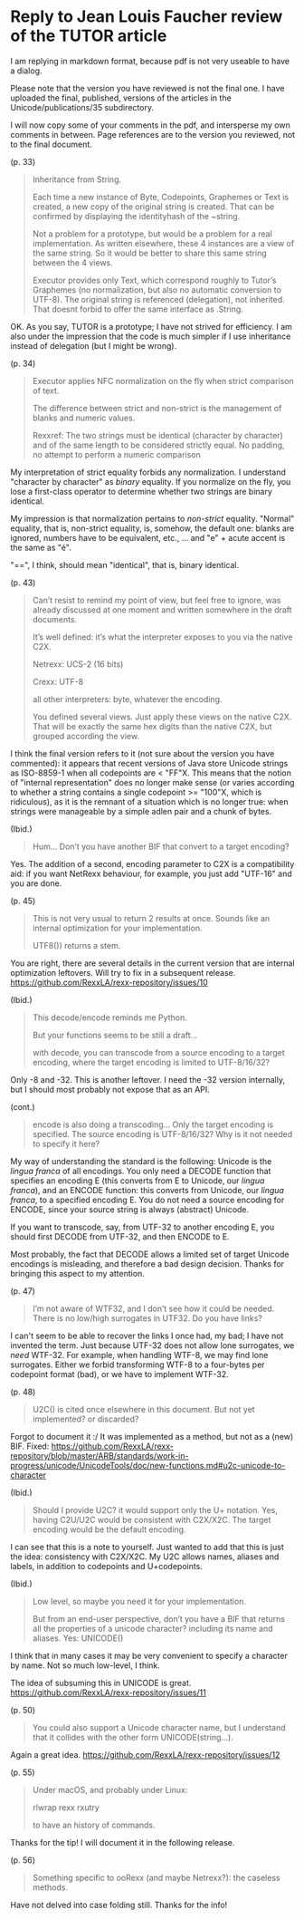 # Reply to Jean Louis Faucher review of the TUTOR article

I am replying in markdown format, because pdf is not very useable to have a dialog.

Please note that the version you have reviewed is not the final one. I have uploaded the final, published, versions of the articles in the Unicode/publications/35 subdirectory.

I will now copy some of your comments in the pdf, and intersperse my own comments in between. Page references are to the version you reviewed, not to the final document.

(p. 33)
>Inheritance from String.
>
>Each time a new instance of Byte, Codepoints, Graphemes or Text is created, a new copy of the original string is created. That can be confirmed by displaying the identityhash of the ~string.
>
>Not a problem for a prototype, but would be a problem for a real implementation. As written elsewhere, these 4 instances are a view of the same string. So it would be better to share this same string between the 4 views.
>
>Executor provides only Text, which correspond roughly to Tutor’s Graphemes (no normalization, but also no automatic conversion to UTF-8).  The original string is referenced (delegation), not inherited.
>That doesnt forbid to offer the same interface as .String.

OK. As you say, TUTOR is a prototype; I have not strived for efficiency. I am also under the impression that the code is much simpler if I use inheritance instead of delegation (but I might be wrong).

(p. 34)
>Executor applies NFC normalization on the fly when strict comparison of text.
>
>The difference between strict and non-strict is the management of blanks and numeric values.
>
>Rexxref: The two strings must be identical (character by character) and of the same length to be considered strictly equal. 
>No padding, no attempt to perform a numeric comparison

My interpretation of strict equality forbids any normalization. I understand "character by character" as _binary_ equality. 
If you normalize on the fly, you lose a first-class operator to determine whether two strings are binary identical.

My impression is that normalization pertains to _non-strict_ equality. "Normal" equality, that is, non-strict equality, is, somehow, the default
one: blanks are ignored, numbers have to be equivalent, etc., ... and "e" + acute accent is the same as "é".

"==", I think, should mean "identical", that is, binary identical.

(p. 43)
>Can’t resist to remind my point of view, but feel free to ignore, was already discussed at one moment and written somewhere in the draft documents.
>
>It’s well defined: it’s what the interpreter exposes to you via the native C2X.
>
>Netrexx: UCS-2 (16 bits)
>
>Crexx: UTF-8
>
>all other interpreters: byte, whatever the encoding.
>
>You defined several views. Just apply these views on the native C2X. That will be exactly the same hex digits than the native C2X, but grouped according the view.

I think the final version refers to it (not sure about the version you have commented): it appears that recent versions of Java store Unicode strings as ISO-8859-1 when all 
codepoints are < "FF"X. This means that the notion of "internal representation" does no longer make sense (or varies according to whether a string contains a single
codepoint >= "100"X, which is ridiculous), as it is the remnant of a situation which is no longer true: when strings were manageable by a simple adlen pair and a chunk of bytes.

(Ibid.)
>Hum… Don’t you have another BIF that convert to  a target encoding?

Yes. The addition of a second, encoding parameter to C2X is a compatibility aid: if you want NetRexx behaviour, for example, you just add "UTF-16" and you are done.

(p. 45)
> This is not very usual to return 2 results at once. Sounds like an internal optimization for your implementation.
> 
> UTF8()) returns a stem.

You are right, there are several details in the current version that are internal optimization leftovers. Will try to fix in a subsequent release. https://github.com/RexxLA/rexx-repository/issues/10

(Ibid.)
>This decode/encode reminds me Python.
>
>But your functions seems to be still a draft…
>
>with decode, you can transcode from a source encoding to a target encoding, where the target encoding is limited to UTF-8/16/32?

Only -8 and -32. This is another leftover. I need the -32 version internally, but I should most probably not expose that as an API.

(cont.)
>encode is also doing a transcoding… Only the target encoding is specified.
>The source encoding is UTF-8/16/32? Why is it not needed to specify it here?

My way of understanding the standard is the following: Unicode is the _lingua franca_ of all encodings. You only need a DECODE function that
specifies an encoding E (this converts from E to Unicode, our _lingua franca_), and an ENCODE function: this converts from Unicode,
our _lingua franca_, to a specified encoding E. You do not need a source encoding for ENCODE, since your source string is always (abstract)
Unicode.

If you want to transcode, say, from UTF-32 to another encoding E, you should first DECODE from UTF-32, and then ENCODE to E.

Most probably, the fact that DECODE allows a limited set of target Unicode encodings is misleading, and therefore a bad design decision. Thanks for bringing
this aspect to my attention.

(p. 47)
>I’m not aware of WTF32, and I don’t see how it could be needed. There is no low/high surrogates in UTF32.
>Do you have links?

I can't seem to be able to recover the links I once had, my bad; I have not invented the term. Just because UTF-32 does not allow
lone surrogates, we _need_ WTF-32. For example, when handling WTF-8, we may find lone surrogates. Either we forbid transforming
WTF-8 to a four-bytes per codepoint format (bad), or we have to implement WTF-32.

(p. 48)
>U2C() is cited once elsewhere in this document. But not yet implemented? or discarded?

Forgot to document it :/ It was implemented as a method, but not as a (new) BIF. Fixed: https://github.com/RexxLA/rexx-repository/blob/master/ARB/standards/work-in-progress/unicode/UnicodeTools/doc/new-functions.md#u2c-unicode-to-character

(Ibid.)
>Should I provide U2C? it would support only the U+ notation.
>Yes, having C2U/U2C would be consistent with C2X/X2C.
>The target encoding would be the default encoding.

I can see that this is a note to yourself. Just wanted to add that this is just the idea: consistency with C2X/X2C. My U2C allows names, aliases and labels, in addition to codepoints and U+codepoints.

(Ibid.)
>Low level, so maybe you need it for your implementation.
>
>But from an end-user perspective, don’t you have a BIF that returns all the properties of a unicode character? including its name and aliases. Yes: UNICODE()

I think that in many cases it may be very convenient to specify a character by name. Not so much low-level, I think.

The idea of subsuming this in UNICODE is great. https://github.com/RexxLA/rexx-repository/issues/11

(p. 50)
>You could also support a Unicode character name, but I understand that it collides with the other form UNICODE(string…).

Again a great idea. https://github.com/RexxLA/rexx-repository/issues/12

(p. 55)
>Under macOS, and probably under Linux:
>
>  rlwrap rexx rxutry
>
>to have an history of commands.

Thanks for the tip! I will document it in the following release.

(p. 56)
>Something specific to ooRexx (and maybe Netrexx?): the caseless methods.

Have not delved into case folding still. Thanks for the info!

